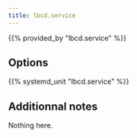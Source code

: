 ```yaml
---
title: lbcd.service
---
```


{{% provided_by "lbcd.service" %}}

## Options

{{% systemd_unit "lbcd.service" %}}

## Additionnal notes

Nothing here.